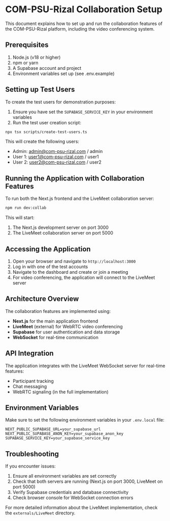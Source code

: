 # COM-PSU-Rizal Collaboration Setup

This document explains how to set up and run the collaboration features of the COM-PSU-Rizal platform, including the video conferencing system.

## Prerequisites

1. Node.js (v18 or higher)
2. npm or yarn
3. A Supabase account and project
4. Environment variables set up (see .env.example)

## Setting up Test Users

To create the test users for demonstration purposes:

1. Ensure you have set the `SUPABASE_SERVICE_KEY` in your environment variables
2. Run the test user creation script:

```bash
npx tsx scripts/create-test-users.ts
```

This will create the following users:
- Admin: admin@com-psu-rizal.com / admin
- User 1: user1@com-psu-rizal.com / user1
- User 2: user2@com-psu-rizal.com / user2

## Running the Application with Collaboration Features

To run both the Next.js frontend and the LiveMeet collaboration server:

```bash
npm run dev:collab
```

This will start:
1. The Next.js development server on port 3000
2. The LiveMeet collaboration server on port 5000

## Accessing the Application

1. Open your browser and navigate to `http://localhost:3000`
2. Log in with one of the test accounts
3. Navigate to the dashboard and create or join a meeting
4. For video conferencing, the application will connect to the LiveMeet server

## Architecture Overview

The collaboration features are implemented using:
- **Next.js** for the main application frontend
- **LiveMeet** (external) for WebRTC video conferencing
- **Supabase** for user authentication and data storage
- **WebSocket** for real-time communication

## API Integration

The application integrates with the LiveMeet WebSocket server for real-time features:
- Participant tracking
- Chat messaging
- WebRTC signaling (in the full implementation)

## Environment Variables

Make sure to set the following environment variables in your `.env.local` file:

```env
NEXT_PUBLIC_SUPABASE_URL=your_supabase_url
NEXT_PUBLIC_SUPABASE_ANON_KEY=your_supabase_anon_key
SUPABASE_SERVICE_KEY=your_supabase_service_key
```

## Troubleshooting

If you encounter issues:

1. Ensure all environment variables are set correctly
2. Check that both servers are running (Next.js on port 3000, LiveMeet on port 5000)
3. Verify Supabase credentials and database connectivity
4. Check browser console for WebSocket connection errors

For more detailed information about the LiveMeet implementation, check the `externals/LiveMeet` directory.